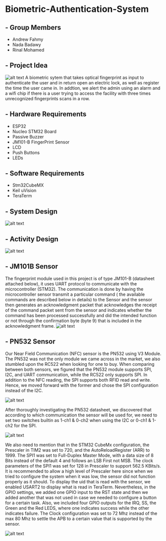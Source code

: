 # Biometric-Authentication-System
## - Group Members
- Andrew Fahmy
- Nada Badawy
- Rinal Mohamed
## - Project Idea
![alt text](https://github.com/andrewkamal/Biometric-Authentication-System/blob/main/Images/door%20lock.jpg)
A biometric sytem that takes optical fingerprint as input to authenticate the user and in return open an electric lock, as well as register the time the user came in.
In addtion, we alert the admin using an alarm and a wifi chip if there is a user trying to access the facility with three times unrecognized fingerprints scans in a row.
## - Hardware Requirements
- ESP32
- Nucleo STM32 Board
- Passive Buzzer
- JM101-B FingerPrint Sensor
- LCD
- Push Buttons
- LEDs

## - Software Requirements

- Stm32CubeMX
- Keil uVision
- TeraTerm

## - System Design
![alt text](https://github.com/andrewkamal/Biometric-Authentication-System/blob/main/Images/Updated%20Diagram.png)

## - Activity Design
![alt text](https://github.com/andrewkamal/Biometric-Authentication-System/blob/main/Images/Activity_diagram.png)

## - JM101B Sensor
The fingerprint module used in this project is of type JM101-B (datasheet attached below),  it uses UART protocol to communicate with the microcontroller (STM32). The communication is done by having the microcontroller sensor transmit a particular command ( the available commands are described below in details) to the Sensor and the sensor then generates an acknowledgment packet that acknowledges the receipt of the command packet sent from the sensor and indicates whether the command has been processed successfully and did the intended function or not through the confirmation byte (byte 9) that is included in the acknowledgment frame.
![alt text](https://github.com/andrewkamal/Biometric-Authentication-System/blob/main/Images/FP_.jpg)

## - PN532 Sensor
Our Near Field Communication (NFC) sensor is the PN532 using V3 Module. The PN532 was not the only module we came across in the market, we also stumbled upon the RC522 when looking for one to buy. When comparing between both sensors, we figured that the PN532 module supports SPI, I2C, and UART communication, while the RC522 only supports SPI. In addition to the NFC reading, the SPI supports both RFID read and write. Hence, we moved forward with the former and chose the SPI configuration instead of the I2C.

![alt text](https://github.com/andrewkamal/Biometric-Authentication-System/blob/main/Images/NFC_Module.jpg)

After thoroughly investigating the PN532 datasheet, we discovered that according to which communication the sensor will be used for, we need to set two switches builtin as 1-ch1 & 0-ch2 when using the I2C or 0-ch1 & 1-ch2 for the SPI.

![alt text](https://github.com/andrewkamal/Biometric-Authentication-System/blob/main/Images/NFC_STM32.png)

We also need to mention that in the STM32 CubeMx configuration, the Prescaler in TIM2 was set to 720, and the AutoReloadRegister (ARR) to 1999. The SPI1 was set to Full-Duplex Master Mode, with a data size of 8 Bits instead of the default 4 and follows an LSB First not MSB. The clock parameters of the SPI1 was set for 128 in Prescaler to support 562.5 KBits/s. It is recommended to allow a high level of Prescaler here since when we tried to configure the system when it was low, the sensor did not function properly as it should. To display the uid that is read with the sensor, we enabled USART2 to display what is read in TeraTerm. Nevertheless, in the GPIO settings, we added one GPIO input to the RST state and then we added another that was not used in case we needed to configure a button for a certain task. Also, we included four GPIO outputs for the IRQ, SS, the Green and the Red LEDS, where one indicates success while the other indicates failure. The Clock configuration was set to 72 Mhz instead of the max 80 Mhz to settle the APB to a certain value that is supported by the sensor.

![alt text](https://github.com/andrewkamal/Biometric-Authentication-System/blob/main/Images/NFC_ProtoType.jpg)
